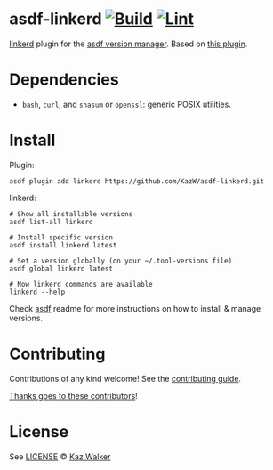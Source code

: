 # asdf-linkerd [![Build](https://github.com/KazW/asdf-linkerd/workflows/Build/badge.svg)](https://github.com/KazW/asdf-linkerd/actions/workflows/build.yml) [![Lint](https://github.com/KazW/asdf-linkerd/workflows/Lint/badge.svg)](https://github.com/KazW/asdf-linkerd/actions/workflows/lint.yml)

[linkerd](https://linkerd.io/2.10/reference/cli/) plugin for the [asdf version manager](https://asdf-vm.com).
Based on [this plugin](https://github.com/vaynerx/asdf-linkerd).

# Dependencies

- `bash`, `curl`, and `shasum` or `openssl`: generic POSIX utilities.

# Install

Plugin:

```shell
asdf plugin add linkerd https://github.com/KazW/asdf-linkerd.git
```

linkerd:

```shell
# Show all installable versions
asdf list-all linkerd

# Install specific version
asdf install linkerd latest

# Set a version globally (on your ~/.tool-versions file)
asdf global linkerd latest

# Now linkerd commands are available
linkerd --help
```

Check [asdf](https://github.com/asdf-vm/asdf) readme for more instructions on how to
install & manage versions.

# Contributing

Contributions of any kind welcome! See the [contributing guide](contributing.md).

[Thanks goes to these contributors](https://github.com/KazW/asdf-linkerd/graphs/contributors)!

# License

See [LICENSE](LICENSE) © [Kaz Walker](https://github.com/KazW/)

